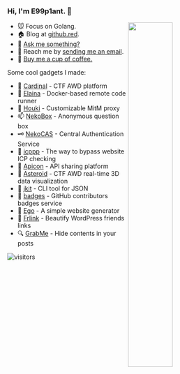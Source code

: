 ### Hi, I'm **E99p1ant**. 🍆

<a href="https://github.com/wuhan005?tab=repositories">
  <img align="right" src="https://github-readme-stats.vercel.app/api?username=wuhan005&show_icons=true&title_color=000&icon_color=0099ff&text_color=000&bg_color=ffffff" width="45%" />
</a>

- 🐭 Focus on Golang.
- 🏠 Blog at [github.red](https://github.red).
- 💬 [Ask me something?](https://box.n3ko.co/_/e99)
- 📩 Reach me by [sending me an email](mailto:i@github.red).
- 🤤 [Buy me a cup of coffee.](https://mianbaoduo.com/o/author-bGmTm29t)

Some cool gadgets I made:
- 🚩 [Cardinal](https://github.com/vidar-team/Cardinal) - CTF AWD platform
- 🔮 [Elaina](https://github.com/wuhan005/Elaina) - Docker-based remote code runner
- 🧹 [Houki](https://github.com/wuhan005/Houki) - Customizable MitM proxy
- 📫 [NekoBox](https://github.com/NekoWheel/NekoBox) - Anonymous question box
- 🗝 [NekoCAS](https://github.com/NekoWheel/NekoCAS) - Central Authentication Service
- 👻 [icppp](https://github.com/wuhan005/icppp) - The way to bypass website ICP checking
- 👾 [Apicon](https://apicon.cn/) - API sharing platform
- 💫 [Asteroid](https://github.com/wuhan005/Asteroid) - CTF AWD real-time 3D data visualization
- 🔧 [jkit](https://github.com/wuhan005/jkit) - CLI tool for JSON
- 🤝 [badges](https://github.com/wuhan005/badges) - GitHub contributors badges service
- 📃 [Ego](https://github.com/wuhan005/Ego) - A simple website generator
- 🔗 [Frlink](https://github.com/wuhan005/Frlink) - Beautify WordPress friends links
- 🔍 [GrabMe](https://github.com/wuhan005/GrabMe) - Hide contents in your posts


![visitors](https://visitor-badge.laobi.icu/badge?page_id=e99p1ant)
